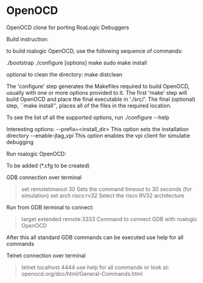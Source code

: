 # OpenOCD
OpenOCD clone for porting RoaLogic Debuggers

Build instruction:

to build roalogic OpenOCD, use the following sequence of commands:

./bootstrap
./configure [options]
make
sudo make install

optional to clean the directory:
make distclean

The 'configure' step generates the Makefiles required to build
OpenOCD, usually with one or more options provided to it. The first
'make' step will build OpenOCD and place the final executable in
'./src/'. The final (optional) step, ``make install'', places all of
the files in the required location.

To see the list of all the supported options, run
  ./configure --help

Interesting options:
--prefix=<install_dir>   	This option sets the installation directory
--enable-jtag_vpi		This option enables the vpi client for simulatie debugging

Run roalogic OpenOCD:

To be added (*.cfg to be created)

GDB connection over terminal

>set remotetimeout 30			Sets the command timeout to 30 seconds (for simulation)
>set arch riscv:rv32			Select the riscv RV32 architecture

Run from GDB terminal to connect:
>target extended remote:3333		Command to connect GDB with roalogic OpenOCD

After this all standard GDB commands can be executed
use help for all commands

Telnet connection over terminal
>telnet localhost 4444
use help for all commands or look at: openocd.org/doc/html/General-Commands.html
